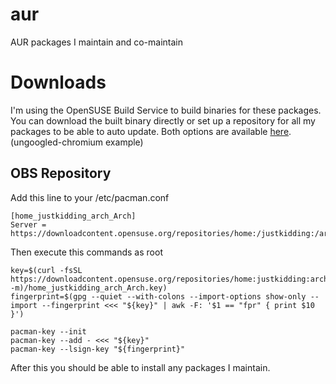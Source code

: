# aur
AUR packages I maintain and co-maintain

# Downloads

I'm using the OpenSUSE Build Service to build binaries for these packages. You can download the built
binary directly or set up a repository for all my packages to be able to auto update. Both
options are available [here](https://software.opensuse.org//download.html?project=home%3Ajustkidding%3Aarch&package=ungoogled-chromium). (ungoogled-chromium example)

## OBS Repository

Add this line to your /etc/pacman.conf

```
[home_justkidding_arch_Arch]
Server = https://downloadcontent.opensuse.org/repositories/home:/justkidding:/arch/Arch/$arch
```

Then execute this commands as root

```
key=$(curl -fsSL https://downloadcontent.opensuse.org/repositories/home:justkidding:arch/Arch/$(uname -m)/home_justkidding_arch_Arch.key)
fingerprint=$(gpg --quiet --with-colons --import-options show-only --import --fingerprint <<< "${key}" | awk -F: '$1 == "fpr" { print $10 }')

pacman-key --init
pacman-key --add - <<< "${key}"
pacman-key --lsign-key "${fingerprint}"
```

After this you should be able to install any packages I maintain.

